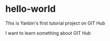 # hello-world
This is Yanbin's first tutorial project on GIT Hub

I want to learn something about GIT Hub
